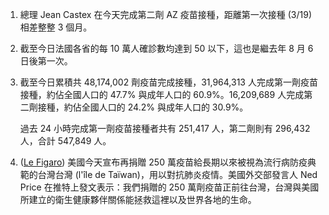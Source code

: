 1. 總理 Jean Castex 在今天完成第二劑 AZ 疫苗接種，距離第一次接種 (3/19) 相差整整 3 個月。
1. 截至今日法國各省的每 10 萬人確診數均達到 50 以下，這也是繼去年 8 月 6 日後第一次。
1. 截至今日累積共 48,174,002 劑疫苗完成接種，31,964,313 人完成第一劑疫苗接種，約佔全國人口的 47.7% 與成年人口的 60.9%。16,209,689 人完成第二劑接種，約佔全國人口的 24.2% 與成年人口的 30.9%。

   過去 24 小時完成第一劑疫苗接種者共有 251,417 人，第二劑則有 296,432 人，合計 547,849 人。

1. ([Le Figaro](https://bit.ly/3zONIki)) 美國今天宣布再捐贈 250 萬疫苗給長期以來被視為流行病防疫典範的台灣台灣 (l'île de Taïwan)，用以對抗肺炎疫情。美國外交部發言人 Ned Price 在推特上發文表示：我們捐贈的 250 萬劑疫苗正前往台灣，台灣與美國所建立的衛生健康夥伴關係能拯救這裡以及世界各地的生命。
